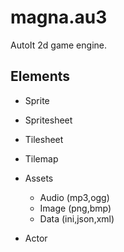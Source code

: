 
# magna.au3
AutoIt 2d game engine.


## Elements
- Sprite
- Spritesheet
- Tilesheet
- Tilemap
- Assets
  - Audio (mp3,ogg)
  - Image (png,bmp)
  - Data (ini,json,xml)

- Actor
